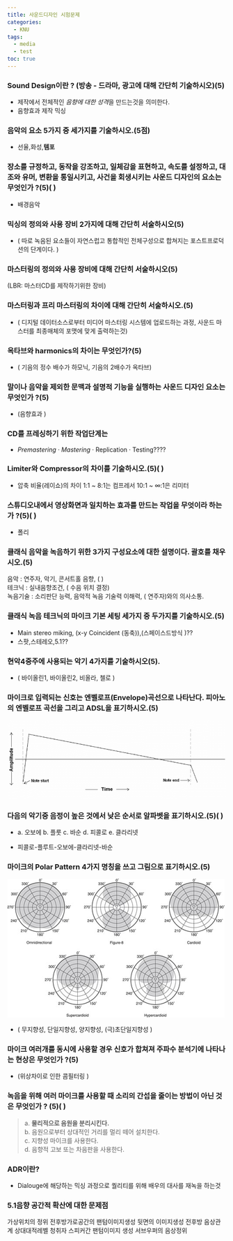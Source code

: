 ```yaml
---
title: 사운드디자인 시험문제
categories:
  - KNU
tags:
  - media
  - test
toc: true
---
```



### Sound Design이란 ? (방송 - 드라마, 광고에 대해 간단히 기술하시오)(5)

- 제작에서 전체적인 *음향에 대한 성격*을 만드는것을 의미한다.
- 음향효과 제작 믹싱

### 음악의 요소 5가지 중 세가지를 기술하시오.(5점)

- 선율,화성,**템포**

### 장소를 규정하고, 동작을 강조하고, 일체감을 표현하고, 속도를 설정하고, 대조와 유머, 변환을 통일시키고, 사건을 회생시키는 사운드 디자인의 요소는 무엇인가 ?(5)( )

- 배경음악

### 믹싱의 정의와 사용 장비 **2가지**에 대해 간단히 서술하시오(5)

 - ( 따로 녹음된 요소들이 자연스럽고 통합적인 전체구성으로 합쳐지는 포스트프로덕션의 단계이다. )

### 마스터링의 정의와 사용 장비에 대해 간단히 서술하시오(5)

(LBR: 마스터CD를 제작하기위한 장비)


### 마스터링과 프리 마스터링의 차이에 대해 간단히 서술하시오.(5)

- ( 디지털 데이터소스로부터 미디어 마스터링 시스템에 업로드하는 과정,  사운드 마스터를 최종매체의 포맷에 맞게 출력하는것)

### 옥타브와 harmonics의 차이는 무엇인가?(5)

- ( 기음의 정수 배수가 하모닉, 기음의 2배수가 옥타브)

### 말이나 음악을 제외한 문맥과 설명적 기능을 실행하는 사운드 디자인 요소는 무엇인가 ?(5)

 - (음향효과 )

### CD를 프레싱하기 위한 작업단계는
 
- *Premastering · Mastering* · Replication · Testing????

### Limiter와 Compressor의 차이를 기술하시오.(5)( )

- 압축 비율(레이쇼)의 차이 1:1 ~ 8:1는 컴프레서 10:1 ~ ∞:1은 리미터 

### 스튜디오내에서 영상화면과 일치하는 효과를 만드는 작업을 무엇이라 하는가 ?(5)( )

- 폴리

### 클래식 음악을 녹음하기 위한 3가지 구성요소에 대한 설명이다. 괄호를 채우시오.(5)

  음악 : 연주자, 악기, 콘서트홀 음향, ( )<br>
  테크닉 : 실내음향조건, ( 수음 위치 결정)<br>
  녹음기술 : 소리판단 능력, 음악적 녹음 기술력 이해력, ( 연주자)와의 의사소통.<br>

### 클래식 녹음 테크닉의 마이크 기본 세팅 세가지 중 두가지를 기술하시오.(5)

-  Main stereo miking, (x-y Coincident (동축)),(스페이스드방식 )?? 
-  스팟,스테레오,5.1??
  
  
### 현악4중주에 사용되는 악기 4가지를 기술하시오(5).

 - ( 바이올린1, 바이올린2, 비올라, 첼로 )

### 마이크로 입력되는 신호는 엔벨로프(Envelope)곡선으로 나타난다. 피아노의 엔벨로프 곡선을 그리고 ADSL을 표기하시오.(5)

![img1](/assets/img/The-ADSR-envelope-of-a-piano.png)

### 다음의 악기중 음정이 높은 것에서 낮은 순서로 알파벳을 표기하시오.(5)( )
 
- a. 오보에 b. 플룻 c. 바순 d. 피콜로 e. 클라리넷

- 피콜로-플루트-오보에-클라리넷-바순

### 마이크의 Polar Pattern 4가지 명칭을 쓰고 그림으로 표기하시오.(5)

![mic](/assets/img/다운로드.jpg)

- ( 무지향성, 단일지향성, 양지향성, (극)초단일지향성 )

### 마이크 여러개를 동시에 사용할 경우 신호가 합쳐져 주파수 분석기에 나타나는 현상은 무엇인가 ?(5)
 
 - (위상차이로 인한 콤필터링 )

### 녹음을 위해 여러 마이크를 사용할 때 소리의 간섭을 줄이는 방법이 아닌 것은 무엇인가 ? (5)( )

> a. **물리적으로 음원을 분리시킨다.** <br>
> b. 음원으로부터 상대적인 거리를 멀리 떼어 설치한다.<br>
> c. 지향성 마이크를 사용한다.<br>
> d. 음향적 고보 또는 차음판을 사용한다. <br>

### ADR이란?

- Dialouge에 해당하는 믹싱 과정으로 퀄리티를 위해 배우의 대사를 재녹을 하는것

### 5.1음향 공간적 확산에 대한 문제점

가상위치의 정위
전후방가로공간의 팬텀이미지생성
뒷면의 이미지생성
전후방 음상관계 상대대적레벨
청취자 스피커간 팬텀이미지 생성
서브우퍼의 음상정위